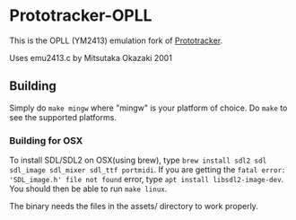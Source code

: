# Prototracker-OPLL

This is the OPLL (YM2413) emulation fork of [Prototracker](https://github.com/kometbomb/prototracker).

Uses emu2413.c by Mitsutaka Okazaki 2001

## Building

Simply do ```make mingw``` where "mingw" is your platform of choice. Do ```make``` to see the supported platforms.

### Building for OSX

To install SDL/SDL2 on OSX(using brew), type ```brew install sdl2 sdl sdl_image sdl_mixer sdl_ttf portmidi```. If you are getting the ```fatal error: 'SDL_image.h' file not found``` error, type ```apt install libsdl2-image-dev```. You should then be able to run ```make linux```.

The binary needs the files in the assets/ directory to work properly.
